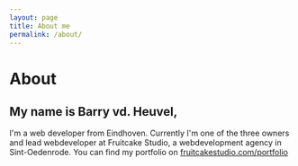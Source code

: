 ```yaml
---
layout: page
title: About me
permalink: /about/
---
```


# About
## My name is Barry vd. Heuvel,
I'm a web developer from Eindhoven. Currently I'm one of the three owners and lead webdeveloper at Fruitcake Studio, a webdevelopment agency in Sint-Oedenrode. 
You can find my portfolio on [fruitcakestudio.com/portfolio](https://fruitcakestudio.com/portfolio)
